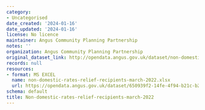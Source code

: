 ```yaml
---
category:
- Uncategorised
date_created: '2024-01-16'
date_updated: '2024-01-16'
license: No licence
maintainer: Angus Community Planning Partnership
notes: ''
organization: Angus Community Planning Partnership
original_dataset_link: http://opendata.angus.gov.uk/dataset/non-domestic-rates-relief-recipients-march-2022
records: null
resources:
- format: MS EXCEL
  name: non-domestic-rates-relief-recipients-march-2022.xlsx
  url: https://opendata.angus.gov.uk/dataset/650939f2-14fe-4f94-b21c-b2210892c309/resource/2951621b-8bcc-4a24-8a50-8e93adce9a1d/download/non-domestic-rates-relief-recipients-march-2022.xlsx
schema: default
title: Non-domestic-rates-relief-recipients-march-2022
---
```


